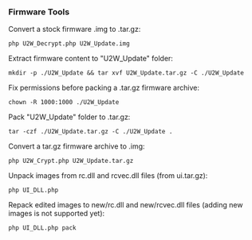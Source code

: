 ### Firmware Tools

Convert a stock firmware .img to .tar.gz:

    php U2W_Decrypt.php U2W_Update.img
Extract firmware content to "U2W_Update" folder:

    mkdir -p ./U2W_Update && tar xvf U2W_Update.tar.gz -C ./U2W_Update
Fix permissions before packing a .tar.gz firmware archive:

    chown -R 1000:1000 ./U2W_Update
Pack "U2W_Update" folder to .tar.gz:

    tar -czf ./U2W_Update.tar.gz -C ./U2W_Update .
Convert a tar.gz firmware archive to .img:

    php U2W_Crypt.php U2W_Update.tar.gz
Unpack images from rc.dll and rcvec.dll files (from ui.tar.gz):

    php UI_DLL.php
Repack edited images to new/rc.dll and new/rcvec.dll files (adding new images is not supported yet):

    php UI_DLL.php pack
